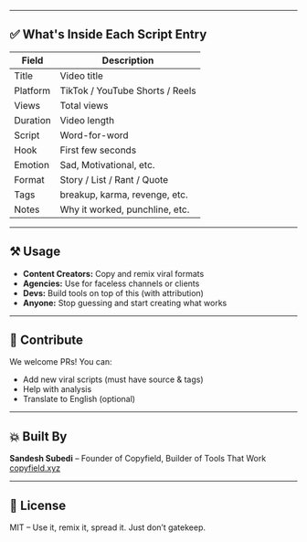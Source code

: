
---

## ✅ What's Inside Each Script Entry

| Field | Description |
|-------|-------------|
| Title | Video title |
| Platform | TikTok / YouTube Shorts / Reels |
| Views | Total views |
| Duration | Video length |
| Script | Word-for-word |
| Hook | First few seconds |
| Emotion | Sad, Motivational, etc. |
| Format | Story / List / Rant / Quote |
| Tags | breakup, karma, revenge, etc. |
| Notes | Why it worked, punchline, etc. |

---

## ⚒️ Usage

- **Content Creators:** Copy and remix viral formats
- **Agencies:** Use for faceless channels or clients
- **Devs:** Build tools on top of this (with attribution)
- **Anyone:** Stop guessing and start creating what works

---

## 💬 Contribute
We welcome PRs! You can:
- Add new viral scripts (must have source & tags)
- Help with analysis
- Translate to English (optional)

---

## 💥 Built By
**Sandesh Subedi** – Founder of Copyfield, Builder of Tools That Work  
[copyfield.xyz](https://copyfield.xyz)

---

## 🧪 License
MIT – Use it, remix it, spread it. Just don’t gatekeep.

